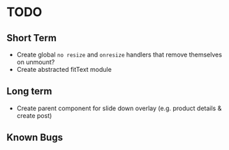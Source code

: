 # TODO

## Short Term

- Create global `no resize` and `onresize` handlers that remove themselves on unmount?
- Create abstracted fitText module

## Long term

- Create parent component for slide down overlay (e.g. product details & create post)


## Known Bugs

